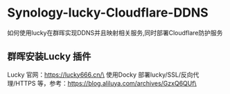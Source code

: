 # Synology-lucky-Cloudflare-DDNS
如何使用lucky在群晖实现DDNS并且映射相关服务,同时部署Cloudflare防护服务


## 群晖安装Lucky 插件
Lucky 官网：https://lucky666.cn/\
使用Docky 部署lucky/SSL/反向代理/HTTPS 等，参考：https://blog.aliluya.com/archives/GzxQ6QUf\
